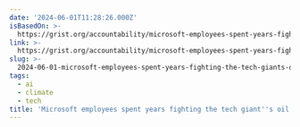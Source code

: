 ```yaml
---
date: '2024-06-01T11:28:26.000Z'
isBasedOn: >-
  https://grist.org/accountability/microsoft-employees-spent-years-fighting-the-tech-giants-oil-ties-now-theyre-speaking-out/
link: >-
  https://grist.org/accountability/microsoft-employees-spent-years-fighting-the-tech-giants-oil-ties-now-theyre-speaking-out/
slug: >-
  2024-06-01-microsoft-employees-spent-years-fighting-the-tech-giants-oil-ties-now-th
tags:
  - ai
  - climate
  - tech
title: 'Microsoft employees spent years fighting the tech giant''s oil ties. Now, th'
---
```

 
